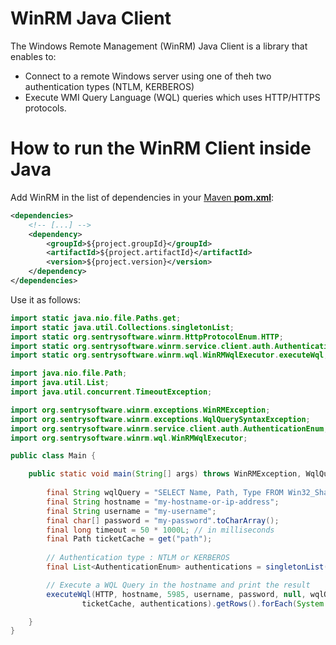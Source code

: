 # WinRM Java Client

The Windows Remote Management (WinRM) Java Client is a library that enables to:
* Connect to a remote Windows server using one of theh two authentication types (NTLM, KERBEROS)
* Execute WMI Query Language (WQL) queries which uses HTTP/HTTPS protocols.

# How to run the WinRM Client inside Java

Add WinRM in the list of dependencies in your [Maven **pom.xml**](https://maven.apache.org/pom.html):

```xml
<dependencies>
	<!-- [...] -->
	<dependency>
		<groupId>${project.groupId}</groupId>
		<artifactId>${project.artifactId}</artifactId>
		<version>${project.version}</version>
	</dependency>
</dependencies>
```

Use it as follows:
```Java
import static java.nio.file.Paths.get;
import static java.util.Collections.singletonList;
import static org.sentrysoftware.winrm.HttpProtocolEnum.HTTP;
import static org.sentrysoftware.winrm.service.client.auth.AuthenticationEnum.NTLM;
import static org.sentrysoftware.winrm.wql.WinRMWqlExecutor.executeWql;

import java.nio.file.Path;
import java.util.List;
import java.util.concurrent.TimeoutException;

import org.sentrysoftware.winrm.exceptions.WinRMException;
import org.sentrysoftware.winrm.exceptions.WqlQuerySyntaxException;
import org.sentrysoftware.winrm.service.client.auth.AuthenticationEnum;
import org.sentrysoftware.winrm.wql.WinRMWqlExecutor;

public class Main {

	public static void main(String[] args) throws WinRMException, WqlQuerySyntaxException, TimeoutException {
	
		final String wqlQuery = "SELECT Name, Path, Type FROM Win32_Share";
		final String hostname = "my-hostname-or-ip-address";
		final String username = "my-username";
		final char[] password = "my-password".toCharArray();
		final long timeout = 50 * 1000L; // in milliseconds
		final Path ticketCache = get("path");
        
        // Authentication type : NTLM or KERBEROS
		final List<AuthenticationEnum> authentications = singletonList(NTLM);

        // Execute a WQL Query in the hostname and print the result
		executeWql(HTTP, hostname, 5985, username, password, null, wqlQuery, timeout,
				ticketCache, authentications).getRows().forEach(System.out::println);

	}
}
```